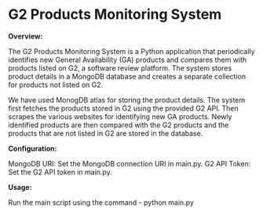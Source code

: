# G2 Products Monitoring System

**Overview:**

The G2 Products Monitoring System is a Python application that periodically identifies new General Availability (GA) products and compares them with products listed on G2, a software review platform. The system stores product details in a MongoDB database and creates a separate collection for products not listed on G2.

We have used MonogDB atlas for storing the product details. The system first fetches the products stored in G2 using the provided G2 API. Then scrapes the various websites for identifying new GA products. Newly identified products are then compared with the G2 products and the products that are not listed in G2 are stored in the database. 

**Configuration:**

MongoDB URI: Set the MongoDB connection URI in main.py.
G2 API Token: Set the G2 API token in main.py.

**Usage:**

Run the main script using the command - python main.py
